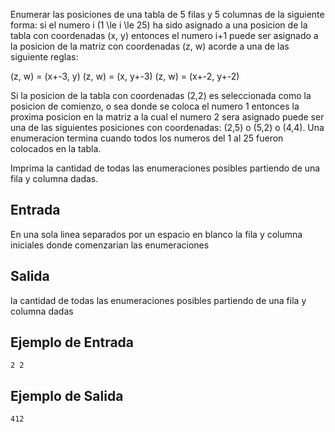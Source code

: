 Enumerar las posiciones de una tabla de 5 filas y 5 columnas de la siguiente forma: si el numero  i (1 \le i \le 25)  ha sido  asignado a una posicion  de  la tabla  con  coordenadas (x, y) entonces el numero i+1 puede ser asignado a la posicion de la matriz con coordenadas (z, w) acorde a una de las siguiente reglas:



(z, w) = (x+-3, y) 
(z, w) = (x, y+-3) 
(z, w) = (x+-2, y+-2)



Si la  posicion de la  tabla con coordenadas (2,2) es seleccionada  como la posicion de comienzo, o sea donde se coloca el numero 1 entonces la proxima posicion en la matriz a  la cual el numero 2 sera  asignado puede ser una de las siguientes posiciones con coordenadas: (2,5) o (5,2) o (4,4). Una enumeracion termina cuando todos los numeros del 1 al 25 fueron colocados en la tabla.



Imprima la cantidad de todas las enumeraciones posibles partiendo de una fila y columna dadas.



## Entrada



En una sola linea separados por un espacio en blanco la fila y columna iniciales donde comenzarian las enumeraciones



## Salida



la cantidad de todas las enumeraciones posibles partiendo de una fila y columna dadas



## Ejemplo de Entrada



```
2 2
```


## Ejemplo de Salida



```
412
```


